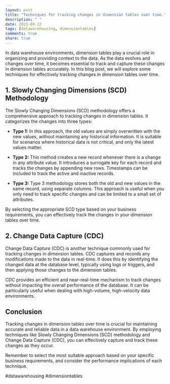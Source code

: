 ```yaml
---
layout: post
title: "Techniques for tracking changes in dimension tables over time."
description: " "
date: 2023-09-22
tags: [datawarehousing, dimensiontables]
comments: true
share: true
---
```


In data warehouse environments, dimension tables play a crucial role in organizing and providing context to the data. As the data evolves and changes over time, it becomes essential to track and capture these changes in dimension tables accurately. In this blog post, we will explore some techniques for effectively tracking changes in dimension tables over time.

## 1. Slowly Changing Dimensions (SCD) Methodology

The Slowly Changing Dimensions (SCD) methodology offers a comprehensive approach to tracking changes in dimension tables. It categorizes the changes into three types:

- **Type 1:** In this approach, the old values are simply overwritten with the new values, without maintaining any historical information. It is suitable for scenarios where historical data is not critical, and only the latest values matter.

- **Type 2:** This method creates a new record whenever there is a change in any attribute value. It introduces a surrogate key for each record and tracks the changes by appending new rows. Timestamps can be included to track the active and inactive records.

- **Type 3:** Type 3 methodology stores both the old and new values in the same record, using separate columns. This approach is useful when you only need to track specific changes and can be limited to a small set of attributes.

By selecting the appropriate SCD type based on your business requirements, you can effectively track the changes in your dimension tables over time.

## 2. Change Data Capture (CDC)

Change Data Capture (CDC) is another technique commonly used for tracking changes in dimension tables. CDC captures and records any modifications made to the data in real-time. It does this by identifying the changed data at the database level, typically using logs or triggers, and then applying those changes to the dimension tables.

CDC provides an efficient and near-real-time mechanism to track changes without impacting the overall performance of the database. It can be particularly useful when dealing with high-volume, high-velocity data environments.

## Conclusion

Tracking changes in dimension tables over time is crucial for maintaining accurate and reliable data in a data warehouse environment. By employing techniques like Slowly Changing Dimensions (SCD) methodology and Change Data Capture (CDC), you can effectively capture and track these changes as they occur. 

Remember to select the most suitable approach based on your specific business requirements, and consider the performance implications of each technique.

#datawarehousing #dimensiontables
